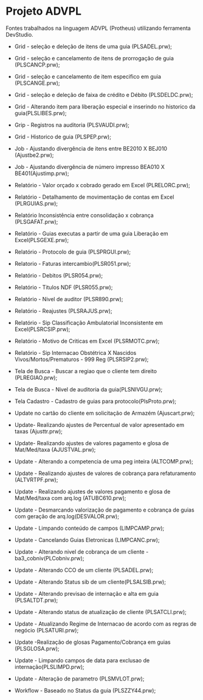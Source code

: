 # Projeto ADVPL

Fontes trabalhados na linguagem ADVPL (Protheus) utilizando ferramenta DevStudio.


* Grid - seleção e deleção de itens de uma guia (PLSADEL.prw);

* Grid - seleção e cancelamento de itens de prorrogação de guia (PLSCANCP.prw);

* Grid - seleção e cancelamento de item especifico em guia (PLSCANGE.prw);

* Grid - seleção e deleção de faixa de crédito e Débito (PLSDELDC.prw);

* Grid - Alterando item para liberação especial e inserindo no historico da guia(PLSLIBES.prw);

* Grip - Registros na auditoria (PLSVAUDI.prw);

* Grid - Historico de guia (PLSPEP.prw);

* Job - Ajustando divergência de itens entre BE2010 X BEJ010 (Ajustbe2.prw);

* Job - Ajustando divergência de número impresso BEA010 X BE401(Ajustimp.prw);

* Relatório - Valor orçado x cobrado gerado em Excel (PLRELORC.prw);

* Relatório - Detalhamento de movimentação de contas em Excel (PLRGUIAS.prw);

* Relatório Inconsistência entre consolidação x cobrança (PLSGAFAT.prw);

* Relatório - Guias executas a partir de uma guia Liberação em Excel(PLSGEXE.prw);

* Relatório - Protocolo de guia (PLSPRGUI.prw);

* Relatorio - Faturas intercambio(PLSR051.prw);

* Relatório - Debitos (PLSR054.prw);

* Relatório - Titulos NDF (PLSR055.prw);

* Relatório - Nivel de auditor (PLSR890.prw);

* Relatório - Reajustes (PLSRAJUS.prw);

* Relatório - Sip Classificação Ambulatorial Inconsistente em Excel(PLSRCSIP.prw);

* Relatório - Motivo de Criticas em Excel (PLSRMOTC.prw);

* Relatório - Sip Internacao Obstétrica X Nascidos Vivos/Mortos/Prematuros - 999 Reg (PLSRSIP2.prw);

* Tela de Busca - Buscar a regiao que o cliente tem direito (PLREGIAO.prw);

* Tela de Busca - Nivel de auditoria da guia(PLSNIVGU.prw);

* Tela Cadastro - Cadastro de guias para protocolo(PlsProto.prw);

* Update no cartão do cliente em solicitação de Armazém (Ajuscart.prw);

* Update- Realizando ajustes de Percentual de valor apresentado em taxas (Ajusttr.prw);

* Update- Realizando ajustes de valores pagamento e glosa de Mat/Med/taxa (AJUSTVAL.prw);

* Update - Alterando a competencia de uma peg inteira (ALTCOMP.prw);

* Update - Realizando ajustes de valores de cobrança para refaturamento (ALTVRTPF.prw);

* Update - Realizando ajustes de valores pagamento e glosa de Mat/Med/taxa com arq.log (ATUBC610.prw);

* Update - Desmarcando valorização de pagamento e cobrança de guias com geração de arq.log(DESVALOR.prw);

* Update - Limpando conteúdo de campos (LIMPCAMP.prw);

* Update - Cancelando Guias Eletronicas (LIMPCANC.prw);

* Update - Alterando nivel de cobrança de um cliente - ba3_cobniv(PLCobniv.prw);

* Update - Alterando CCO de um cliente (PLSADEL.prw);

* Update - Alterando Status sib de um cliente(PLSALSIB.prw);

* Update - Alterando previsao de internação e alta em guia (PLSALTDT.prw);

* Update - Alterando status de atualização de cliente (PLSATCLI.prw);

* Update - Atualizando Regime de Internacao de acordo com as regras de negócio (PLSATURI.prw);

* Update -Realização de glosas Pagamento/Cobrança em guias (PLSGLOSA.prw);

* Update - Limpando campos de data para exclusao de internação(PLSLIMPD.prw);

* Update - Alteração de parametro (PLSMVLOT.prw);

* Workflow - Baseado no Status da guia (PLSZZY44.prw);